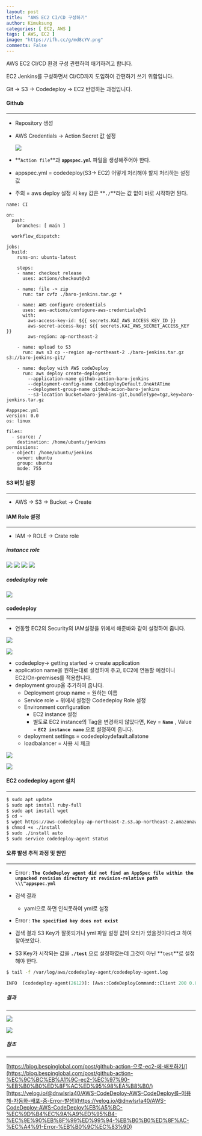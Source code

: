 ```yaml
---
layout: post
title:  "AWS EC2 CI/CD 구성하기"
author: Kimuksung
categories: [ EC2, AWS ]
tags: [ AWS, EC2 ]
image: "https://ifh.cc/g/md8cYV.png"
comments: False
---
```


AWS EC2 CI/CD 환경 구성 관련하여 애기하려고 합니다.

EC2 Jenkins를 구성하면서 CI/CD까지 도입하여 간편하기 쓰기 위함입니다.

Git → S3 → Codedeploy → EC2 반영하는 과정입니다.

#### Github
---
- Repository 생성
- AWS Credentials → Action Secret 값 설정
    
    ![](https://i.ibb.co/HG6NsDz/2023-06-12-3-58-34.png)
    
- **`Action file`**과 **`appspec.yml`** 파일을 생성해주어야 한다.
- appspec.yml = codedeploy(S3→ EC2) 어떻게 처리해야 할지 처리하는 설정 값
- 주의 = aws deploy 설정 시 key 값은 **`./`**라는 값 없이 바로 시작하면 된다.

```
name: CI

on:
  push:
    branches: [ main ] 

  workflow_dispatch:

jobs:
  build:
    runs-on: ubuntu-latest
    
    steps:
    - name: checkout release
      uses: actions/checkout@v3

    - name: file -> zip
      run: tar cvfz ./baro-jenkins.tar.gz *
       
    - name: AWS configure credentials
      uses: aws-actions/configure-aws-credentials@v1
      with:
        aws-access-key-id: ${{ secrets.KAI_AWS_ACCESS_KEY_ID }}
        aws-secret-access-key: ${{ secrets.KAI_AWS_SECRET_ACCESS_KEY }}
        aws-region: ap-northeast-2
        
    - name: upload to S3
      run: aws s3 cp --region ap-northeast-2 ./baro-jenkins.tar.gz s3://baro-jenkins-git/
      
    - name: deploy with AWS codeDeploy
      run: aws deploy create-deployment
        --application-name github-action-baro-jenkins
        --deployment-config-name CodeDeployDefault.OneAtATime
        --deployment-group-name github-acion-baro-jenkins
        --s3-location bucket=baro-jenkins-git,bundleType=tgz,key=baro-jenkins.tar.gz

```

```
#appspec.yml
version: 0.0
os: linux

files:
  - source: /
    destination: /home/ubuntu/jenkins
permissions:
  - object: /home/ubuntu/jenkins
    owner: ubuntu
    group: ubuntu
    mode: 755
```

#### S3 버킷 설정
---
- AWS → S3 → Bucket → Create

#### IAM Role 설정
---
- IAM → ROLE → Crate role

##### instance role

![](https://i.ibb.co/rbVhbcx/2023-06-12-4-11-32.png)
![](https://i.ibb.co/ygcKbCc/2023-06-12-4-12-52.png)
![](https://i.ibb.co/P4Gbb99/2023-06-12-4-13-21.png)
![](https://i.ibb.co/82zQC7g/2023-06-12-4-14-13.png)

##### codedeploy role

![](https://i.ibb.co/CV2Ld8w/2023-06-12-4-23-40.png)

#### codedeploy
---
- 연동할 EC2의 Security의 IAM설정을 위에서 해준바와 같이 설정하여 줍니다.

![](https://i.ibb.co/mBjwS3t/2023-06-12-4-25-58.png)

![](https://i.ibb.co/Vt21hqw/2023-06-12-4-28-31.png)

- codedeploy→ getting started → create application
- application name을 원하는대로 설정하여 주고, EC2에 연동할 예정이니 EC2/On-premises를 적용합니다.
- deployment group울 추가하여 줍니다.
    - Deployment group name = 원하는 이름
    - Service role = 위에서 설정한 Codedeploy Role 설정
    - Environment configuration
        - EC2 instance 설정
        - 별도로 EC2 instance의 Tag을 변경하지 않았다면, Key = **`Name`** , Value = **`EC2 instance name`** 으로 설정하여 줍니다.
    - deployment settings = codedeploydefault.allatone
    - loadbalancer = 사용 시 체크

![](https://i.ibb.co/jWKpGcV/2023-06-12-4-30-24.png)

![](https://i.ibb.co/XY0tk3n/2023-06-12-4-31-01.png)

#### EC2 codedeploy agent 설치
---
```bash
$ sudo apt update
$ sudo apt install ruby-full
$ sudo apt install wget
$ cd ~ 
$ wget https://aws-codedeploy-ap-northeast-2.s3.ap-northeast-2.amazonaws.com/latest/install
$ chmod +x ./install
$ sudo ./install auto
$ sudo service codedeploy-agent status
```

#### 오류 발생 추적 과정 및 원인
---
- Error : **`The CodeDeploy agent did not find an AppSpec file within the unpacked revision directory at revision-relative path \\\"appspec.yml`**
- 검색 결과
    - yaml으로 하면 인식못하여 yml로 설정

- Error : **`The specified key does not exist`**
- 검색 결과 S3 Key가 잘못되거나 yml 파일 설정 값이 오타가 있을것이다라고 하여 찾아보았다.
- S3 Key가 시작되는 값을 **`./test`** 으로 설정하였는데 그것이 아닌 **`test`**로 설정해야 한다.

```bash
$ tail -f /var/log/aws/codedeploy-agent/codedeploy-agent.log
```

```python
INFO  [codedeploy-agent(2612)]: [Aws::CodeDeployCommand::Client 200 0.022738 0 retries] put_host_command_complete(command_status:"Failed",diagnostics:{format:"JSON",payload:"{\"error_code\":5,\"script_name\":\"\",\"message\":\"The specified key does not exist.\",\"log\":\"\"}"},host_command_identifier:"12312==")
```

##### 결과
---
![](https://i.ibb.co/GMFpbxz/gitaction.png)

![](https://i.ibb.co/7CzgNL3/2023-06-12-10-53-13.png)

##### 참조
---
[https://blog.bespinglobal.com/post/github-action-으로-ec2-에-배포하기/](https://blog.bespinglobal.com/post/github-action-%EC%9C%BC%EB%A1%9C-ec2-%EC%97%90-%EB%B0%B0%ED%8F%AC%ED%95%98%EA%B8%B0/)
[https://velog.io/@dnwlsrla40/AWS-CodeDeploy-AWS-CodeDeploy를-이용해-자동화-배포-중-Error-발생](https://velog.io/@dnwlsrla40/AWS-CodeDeploy-AWS-CodeDeploy%EB%A5%BC-%EC%9D%B4%EC%9A%A9%ED%95%B4-%EC%9E%90%EB%8F%99%ED%99%94-%EB%B0%B0%ED%8F%AC-%EC%A4%91-Error-%EB%B0%9C%EC%83%9D)